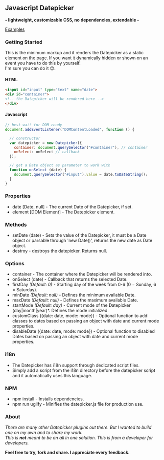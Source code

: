 ## Javascript Datepicker
**- lightweight, customizable CSS, no dependencies, extendable -**

[Examples](https://nehrdani.github.io/Datepicker/)

### Getting Started

This is the minimum markup and it renders the Datepicker as a static element on the page. If you want it dynamically hidden or shown on an event you have to do this by yourself.  
I'm sure you can do it :wink:.

#### HTML

```html
<input id="input" type="text" name="date">
<div id="container">
<!-- the Datepicker will be rendered here -->
</div>
```

#### Javascript

```js
// best wait for DOM ready
document.addEventListener("DOMContentLoaded", function () {

  // constructor
  var datepicker = new Datepicker({
    container: document.querySelector("#container"), // container
    onSelect: onSelect // callback
  });

  // get a Date object as parameter to work with
  function onSelect (date) {
    document.querySelector("#input").value = date.toDateString();
  }
}
```

### Properties

- date [Date, null] - The current Date of the Datepicker, if set.
- element [DOM Element] - The Datepicker element.

### Methods

- setDate (date) - Sets the value of the Datepicker, it must be a Date object or parsable through 'new Date()', returns the new date as Date object.
- destroy - destroys the datepicker. Returns null.

### Options

- container - The container where the Datepicker will be rendered into.
- onSelect (date) - Callback that returns the selected Date.
- firstDay *(Default: 0)* - Starting day of the week from 0-6 (0 = Sunday, 6 = Saturday).
- minDate *(Default: null)* - Defines the minimum available Date.
- maxDate *(Default: null)* - Defines the maximum available Date.
- startMode *(Default: day)* - Current mode of the Datepicker (day|month|year)*. Defines the mode initialized.
- customClass ({date: date, mode: mode}) - Optional function to add classes to dates based on passing an object with date and current mode properties.
- disableDate ({date: date, mode: mode}) - Optional function to disabled Dates based on passing an object with date and current mode properties.

### i18n
- The Datepicker has i18n support through dedicated script files.
- Simply add a script from the i18n directory before the datepicker script and it automatically uses this language.

### NPM
- npm install - Installs dependencies.
- npm run uglify - Minifies the datepicker.js file for production use.

### About
*There are many other Datepicker plugins out there. But I wanted to build one on my own and to share my work.*  
*This is __not__ meant to be an all in one solution. This is from a developer for developers.*

**Feel free to try, fork and share. I appreciate every feedback.**
